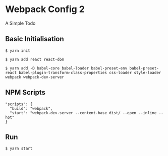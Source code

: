 # Webpack Config 2
A Simple Todo

## Basic Initialisation

```
$ yarn init

$ yarn add react react-dom

$ yarn add -D babel-core babel-loader babel-preset-env babel-preset-react babel-plugin-transform-class-properties css-loader style-loader
webpack webpack-dev-server
```

## NPM Scripts

```
"scripts": {
  "build": "webpack",
  "start": "webpack-dev-server --content-base dist/ --open --inline --hot"
}
```

## Run

```
$ yarn start
```
